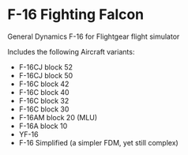 # F-16 Fighting Falcon
General Dynamics F-16 for Flightgear flight simulator

Includes the following Aircraft variants:

- F-16CJ block 52
- F-16CJ block 50
- F-16C block 42
- F-16C block 40
- F-16C block 32
- F-16C block 30
- F-16AM block 20 (MLU)
- F-16A  block 10
- YF-16
- F-16 Simplified  (a simpler FDM, yet still complex)